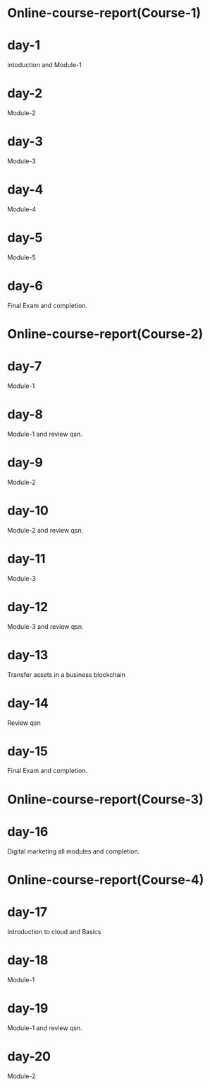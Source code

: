 # Online-course-report(Course-1)
# day-1
intoduction and Module-1
# day-2
Module-2
# day-3
Module-3
# day-4
Module-4
# day-5
Module-5
# day-6
Final Exam and completion.
# Online-course-report(Course-2)
# day-7
Module-1
# day-8
Module-1 and review qsn.
# day-9
Module-2
# day-10
Module-2 and review qsn.
# day-11
Module-3
# day-12
Module-3 and review qsn.
# day-13
Transfer assets in a business blockchain
# day-14
Review qsn
# day-15
Final Exam and completion.
# Online-course-report(Course-3)
# day-16
Digital marketing all modules and completion.
# Online-course-report(Course-4)
# day-17
Introduction to cloud and Basics
# day-18
Module-1
# day-19
Module-1 and review qsn.
# day-20
Module-2
